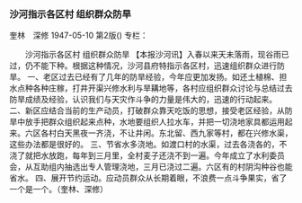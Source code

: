 ### 沙河指示各区村  组织群众防旱
奎林　深修
1947-05-10
第2版()
专栏：

　　沙河指示各区村
    组织群众防旱
    【本报沙河讯】入春以来天未落雨，现谷雨已过，仍不能下种。根据这种情况，沙河县府特指示各区村，迅速组织群众进行防旱。
    一、老区过去已经有了几年的防旱经验，今年应更加发扬。如还土植棉、担水点种各种庄稼，打井开渠兴修水利与旱耩地等，各村应组织群众讨论与总结过去防旱成绩及经验，认识我们与天灾作斗争的力量是伟大的，迅速的行动起来。
    二、新区应结合当前的生产动员，打破群众靠天吃饭的思想，接受老区经验，从防旱中放手把群众组织起来点种，水地要组织人拉水车，并把一切浇地家具都运用起来。六区各村白天黑夜一齐浇，不让井闲。东北留、西九家等村，都在兴修水渠，这些办法都是很好的。
    三、节省水多浇地。如渡口村的水渠，过去各浇各的，不浇了就把水放跑，每年到三月里，全村麦子还浇不到一遍。今年成立了水利委员会，从互助组内抽选出专人管理浇地，三月已浇过二遍。六区有的村阴沟种谷也能省水。
    四、展开节约运动。应动员群众从长期着眼，不浪费一点斗争果实，省了一个是一个。（奎林、深修）

